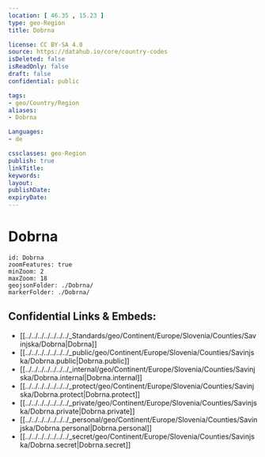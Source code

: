 ```yaml
---
location: [ 46.35 , 15.23 ] 
type: geo-Region
title: Dobrna

license: CC BY-SA 4.0
source: https://datahub.io/core/country-codes
isDeleted: false
isReadOnly: false
draft: false
confidential: public

tags:
- geo/Country/Region
aliases:
- Dobrna

Languages:
- de

cssclasses: geo-Region
publish: true
linkTitle: 
keywords: 
layout: 
publishDate: 
expiryDate: 
---
```


# Dobrna

```leaflet
id: Dobrna
zoomFeatures: true 
minZoom: 2 
maxZoom: 18
geojsonFolder: ./Dobrna/
markerFolder: ./Dobrna/
```


## Confidential Links & Embeds: 
- [[../../../../../../../_Standards/geo/Continent/Europe/Slovenia/Counties/Savinjska/Dobrna|Dobrna]] 
- [[../../../../../../../_public/geo/Continent/Europe/Slovenia/Counties/Savinjska/Dobrna.public|Dobrna.public]] 
- [[../../../../../../../_internal/geo/Continent/Europe/Slovenia/Counties/Savinjska/Dobrna.internal|Dobrna.internal]] 
- [[../../../../../../../_protect/geo/Continent/Europe/Slovenia/Counties/Savinjska/Dobrna.protect|Dobrna.protect]] 
- [[../../../../../../../_private/geo/Continent/Europe/Slovenia/Counties/Savinjska/Dobrna.private|Dobrna.private]] 
- [[../../../../../../../_personal/geo/Continent/Europe/Slovenia/Counties/Savinjska/Dobrna.personal|Dobrna.personal]] 
- [[../../../../../../../_secret/geo/Continent/Europe/Slovenia/Counties/Savinjska/Dobrna.secret|Dobrna.secret]] 

